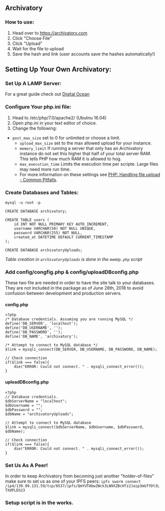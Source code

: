 ## Archivatory
### How to use:
1. Head over to https://archivatory.com
2. Click "Choose File"
3. Click "Upload"
4. Wait for the file to upload
5. Save the hash and link (user accounts save the hashes automatically!)

## Setting Up Your Own Archivatory:
### Set Up A LAMP Server:
For a great guide check out [Digital Ocean](https://www.digitalocean.com/community/tutorials/how-to-install-linux-apache-mysql-php-lamp-stack-on-ubuntu-16-04)
### Configure Your php.ini file:
1. Head to /etc/php/7.0/apache2/ (Ubutnu 16.04)
2. Open php.ini in your text editor of choice.
3. Change the following:
  - `post_max_size` set to 0 for unlimited or choose a limit.
	- `upload_max_size` set to the max allowed upload for your instance.
	- `memory_limit` If running a server that only has an Archivatory instance do not set this higher that half of your total server RAM. This tells PHP how much RAM it is allowed to hog.
	- `max_execution_time` Limits the execution time per scripte. Large files may need more run time.
	- For more information on these settings see [PHP: Handling file upload - Common Pitfalls](http://www.php.net/manual/en/features.file-upload.common-pitfalls.php).

### Create Databases and Tables:
`mysql -u root -p`
```
CREATE DATABASE archivatory;

CREATE TABLE users (
    id INT NOT NULL PRIMARY KEY AUTO_INCREMENT,
    username VARCHAR(50) NOT NULL UNIQUE,
    password VARCHAR(255) NOT NULL,
    created_at DATETIME DEFAULT CURRENT_TIMESTAMP
);

CREATE DATABASE archivatoryUploads;
```

*Table creation in `archivatoryUploads` is done in the `memUp.php` script*

### Add config/congfig.php & config/uploadDBconfig.php
These two file are needed in order to have the site talk to your databases. They are not included in the package as of June 28th, 2018 to avoid confusion between development and production servers.
#### config.php

```
<?php
/* Database credentials. Assuming you are running MySQL */
define('DB_SERVER', 'localhost');
define('DB_USERNAME', '');
define('DB_PASSWORD', '');
define('DB_NAME', 'archivatory');
 
/* Attempt to connect to MySQL database */
$link = mysqli_connect(DB_SERVER, DB_USERNAME, DB_PASSWORD, DB_NAME);
 
// Check connection
if($link === false){
    die("ERROR: Could not connect. " . mysqli_connect_error());
}

```
#### uploadDBconfig.php

```
<?php
// Database credentials.
$dbServerName = "localhost";
$dbUsername = "";
$dbPassword = "";
$dbName = "archivatoryUploads";
 
// Attempt to connect to MySQL database 
$link = mysqli_connect($dbServerName, $dbUsername, $dbPassword, $dbName);
 
// Check connection
if($link === false){
    die("ERROR: Could not connect. " . mysqli_connect_error());
}
```

### Set Us As A Peer!
In order to keep Archivatory from becoming just another "holder-of-files" make sure to set us as one of your IPFS peers:
`ipfs swarm connect /ip4/139.99.131.59/tcp/6537/ipfs/QmYUTAbwZWck3LW9XZBcHTz2Jaip3mGfYDt3LTXdPLEh23`

### Setup script is in the works.
